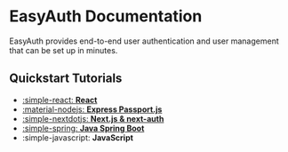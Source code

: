 # EasyAuth Documentation

EasyAuth provides end-to-end user authentication and user management that can be set up in minutes.

## Quickstart Tutorials

<div class="grid cards" markdown>

- [:simple-react: **React**](./quickstart/react.md)
- [:material-nodejs: **Express Passport.js**](./quickstart/express-passport.md)
- [:simple-nextdotjs: **Next.js & next-auth**](./quickstart/easyauth-next-auth.md)
- [:simple-spring: **Java Spring Boot**](./quickstart/java-spring-boot.md)
- :simple-javascript: **JavaScript**

</div>
